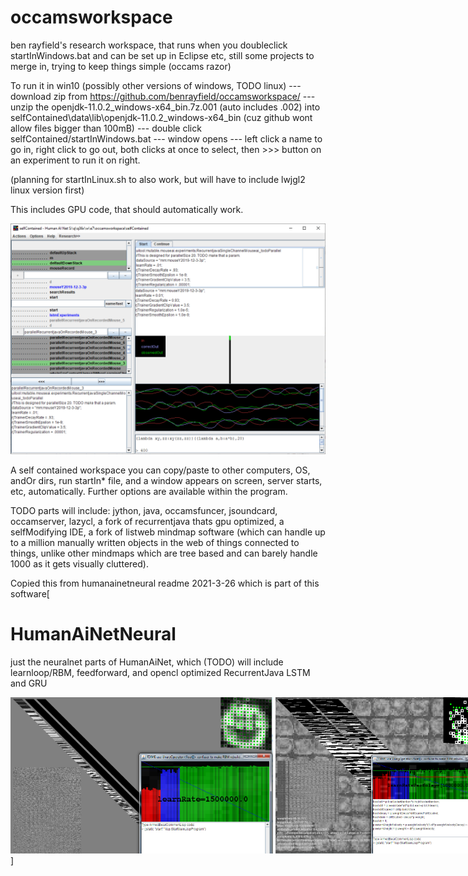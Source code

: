 # occamsworkspace
ben rayfield's research workspace, that runs when you doubleclick startInWindows.bat and can be set up in Eclipse etc, still some projects to merge in, trying to keep things simple (occams razor)

To run it in win10 (possibly other versions of windows, TODO linux) ---
download zip from https://github.com/benrayfield/occamsworkspace/ ---
unzip the openjdk-11.0.2_windows-x64_bin.7z.001 (auto includes .002) into selfContained\data\lib\openjdk-11.0.2_windows-x64_bin (cuz github wont allow files bigger than 100mB) --- double click selfContained/startInWindows.bat
--- window opens
--- left click a name to go in, right click to go out, both clicks at once to select, then >>> button on an experiment to run it on right.

(planning for startInLinux.sh to also work, but will have to include lwjgl2 linux version first)

This includes GPU code, that should automatically work.

<img src=https://raw.githubusercontent.com/benrayfield/occamsworkspace/main/selfContained/data/pics/2021-5-8-9a.png>


A self contained workspace you can copy/paste to other computers, OS, andOr dirs, run startIn* file, and a window appears on screen, server starts, etc, automatically. Further options are available within the program.

TODO parts will include: jython, java, occamsfuncer, jsoundcard, occamserver, lazycl, a fork of recurrentjava thats gpu optimized, a selfModifying IDE, a fork of listweb mindmap software (which can handle up to a million manually written objects in the web of things connected to things, unlike other mindmaps which are tree based and can barely handle 1000 as it gets visually cluttered).


Copied this from humanainetneural readme 2021-3-26 which is part of this software[
# HumanAiNetNeural
just the neuralnet parts of HumanAiNet, which (TODO) will include learnloop/RBM, feedforward, and opencl optimized RecurrentJava LSTM and GRU

<nobr><img src=https://github.com/benrayfield/HumanAiNet/raw/master/data/website/rbm2018-4.png height=250>
<img src=https://github.com/benrayfield/HumanAiNet/raw/master/data/website/rbm2018-5.png height=250></nobr>
]

